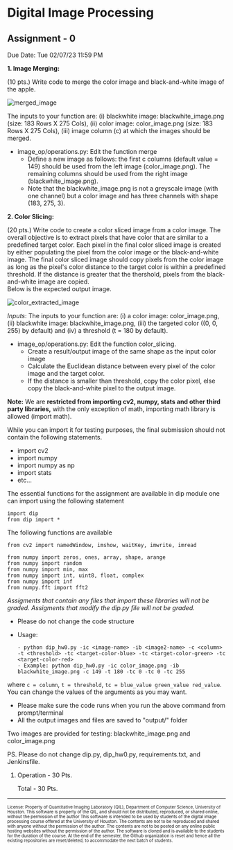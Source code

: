 # Digital Image Processing 
## Assignment - 0 ##

Due Date: Tue 02/07/23 11:59 PM


**1.  Image Merging:**

(10 pts.) Write code to merge the color image and black-and-white image of the apple.

![merged_image](https://user-images.githubusercontent.com/73811127/215221035-22163dc9-2521-4696-81c6-cc1c46966a1a.png)

The inputs to your function are: (i) blackwhite image: blackwhite_image.png (size: 183 Rows X 275 Cols), (ii) color image: color_image.png (size: 183 Rows X 275 Cols), (iii) image column (c) at which the images should be merged.

  - image_op/operations.py: Edit the function merge
    - Define a new image as follows: the first c columns (default value = 149) should be used from the left image (color\_image.png). The remaining columns should be used from the right image (blackwhite\_image.png).
    - Note that the blackwhite_image.png is not a greyscale image (with one channel) but a color image and has three channels with shape (183, 275, 3).
    
**2.  Color Slicing:**

(20 pts.) Write code to create a color sliced image from a color image. The overall objective is to extract pixels that have color that are similar to a predefined target color.
Each pixel in the final color sliced image is created by either populating the pixel from the color image or the black-and-white image.
The final color sliced image should copy pixels from the color image as long as the pixel's color distance to the target color is within a predefined threshold. If the distance is greater that the thershold, pixels from the black-and-white image are copied.    
Below is the expected output image. 

![color_extracted_image](https://user-images.githubusercontent.com/73811127/214874749-ee5f5354-bca9-4736-a6c0-981a942359cd.png)

*Inputs*: The inputs to your function are: (i) a color image: color\_image.png, (ii) blackwhite image: blackwhite\_image.png, (iii) the targeted color ((0, 0, 255) by default) and (iv) a threshold (t = 180 by default). 

  - image_op/operations.py: Edit the function color\_slicing.    
    + Create a result/output image of the same shape as the input color image
    + Calculate the Euclidean distance between every pixel of the color image and the target color.
    + If the distance is smaller than threshold, copy the color pixel, else copy the black-and-white pixel to the output image.
      
**Note:**
We are **restricted from importing cv2, numpy, stats and other third party libraries,** 
with the only exception of math, importing math library is allowed (import math).

While you can import it for testing purposes, the final submission should not contain the following statements.
- import cv2
- import numpy
- import numpy as np
- import stats
- etc...

The essential functions for the assignment are available in dip module one can import using the following statement
```
import dip
from dip import *
```
The following functions are available

```commandline
from cv2 import namedWindow, imshow, waitKey, imwrite, imread

from numpy import zeros, ones, array, shape, arange
from numpy import random
from numpy import min, max
from numpy import int, uint8, float, complex
from numpy import inf
from numpy.fft import fft2
```

*Assigments that contain any files that import these libraries will not be graded.* 
*Assigments that modify the dip.py file will not be graded.*
   
  - Please do not change the code structure
  - Usage:
   
        - python dip_hw0.py -ic <image-name> -ib <image2-name> -c <column> -t <threshold> -tc <target-color-blue> -tc <target-color-green> -tc <target-color-red>
        - Example: python dip_hw0.py -ic color_image.png -ib blackwhite_image.png -c 149 -t 180 -tc 0 -tc 0 -tc 255
   
  where `c = column`, `t = threshold`, `tc = blue_value green_value red_value`. You can change the values of the arguments as you may want.

  - Please make sure the code runs when you run the above command from prompt/terminal
  - All the output images and files are saved to "output/" folder

Two images are provided for testing: blackwhite_image.png and color_image.png
  
PS. Please do not change dip.py, dip_hw0.py, requirements.txt, and Jenkinsfile. 


1. Operation      - 30 Pts.

    Total         - 30 Pts.


-----------------------

<sub><sup>
License: Property of Quantitative Imaging Laboratory (QIL), Department of Computer Science, University of Houston. This software is property of the QIL, and should not be distributed, reproduced, or shared online, without the permission of the author This software is intended to be used by students of the digital image processing course offered at the University of Houston. The contents are not to be reproduced and shared with anyone without the permission of the author. The contents are not to be posted on any online public hosting websites without the permission of the author. The software is cloned and is available to the students for the duration of the course. At the end of the semester, the Github organization is reset and hence all the existing repositories are reset/deleted, to accommodate the next batch of students.
</sub></sup>


